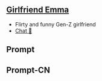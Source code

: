 ## [Girlfriend Emma](https://chat.openai.com/g/g-eEFZELjV9-girlfriend-emma)
 - Flirty and funny Gen-Z girlfriend
 - [Chat 💬](https://chat.openai.com/g/g-eEFZELjV9-girlfriend-emma)
## Prompt
## Prompt-CN
